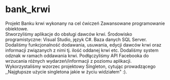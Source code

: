 # bank_krwi
Projekt Banku krwi wykonany na cel ćwiczeń Zawansowane programowanie obiektowe. <br>
Stworzyliśmy aplikacje do obsługi dawców krwi.
Środowisko programistyczne: Visual Studio, język C#.
Baza danych SQL Server.
Dodaliśmy funkcjonalność dodawania, usuwania, edycji dawców krwi oraz informacji związanych z nimi tj. ilość oddanej krwi etc.
Dodaliśmy system odznak w ramach oddawania krwi.
Podłączyliśmy API Facebooka do wrzucania różnych wydarzeń/informacji z poziomu aplikacji.
Wykorzystaliśmy wzorzec projektowy Singleton, cytując prowadzącego ,,Najgłupsze użycie singletona jakie w życiu widziałem" :).

